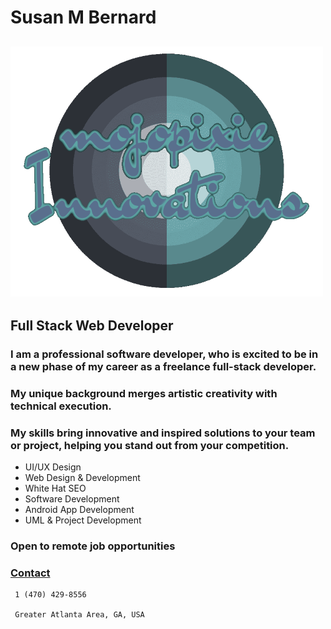 # Susan M Bernard
## ![Alt](assets/images/logos/logoDark.png "SmB")
## Full Stack Web Developer
### I am a professional software developer, who is excited to be in a new phase of my career as a freelance full-stack developer.
### My unique background merges artistic creativity with technical execution.
### My skills bring innovative and inspired solutions to your team or project, helping you stand out from your competition.
                
* UI/UX Design
* Web Design & Development 
* White Hat SEO			
* Software Development
* Android App Development
* UML & Project Development

### Open to remote job opportunities
### [Contact](http://mojopixie.com/) 

~~~~
 1 (470) 429-8556

 Greater Atlanta Area, GA, USA
~~~~
 
